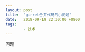 ---layout: posttitle:  "girret合并代码的小问题"date:   2018-09-19 22:30:00 +0800tags:        - 技术---问题